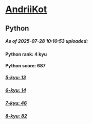 # [AndriiKot](https://www.codewars.com/users/AndriiKot) 
## Python

##### As of 2025-07-28 10:10:53 uploaded:

#### Python rank: 4 kyu

#### Python score: 687

##### [5-kyu: 13](https://github.com/AndriiKot/Python__CodeWars/tree/main/kyu-5)

##### [6-kyu: 14](https://github.com/AndriiKot/Python__CodeWars/tree/main/kyu-6)

##### [7-kyu: 46](https://github.com/AndriiKot/Python__CodeWars/tree/main/kyu-7)

##### [8-kyu: 82](https://github.com/AndriiKot/Python__CodeWars/tree/main/kyu-8)

